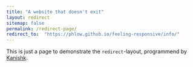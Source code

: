 ```yaml
---
title: "A website that doesn't exit"
layout: redirect
sitemap: false
permalink: /redirect-page/
redirect_to:  "https://phlow.github.io/feeling-responsive/info/"
---
```

This is just a page to demonstrate the `redirect`-layout, programmend by [Kanishk](http://codingtips.kanishkkunal.in/about/).